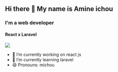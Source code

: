 ## Hi there 👋 My name is Amine ichou 
### I'm a web developer
#### React x Laravel


<img src="https://media.giphy.com/media/88zFtljrXcHbhIhet8/giphy.gif">


- 🔭 I’m currently working on react js
- 🌱 I’m currently learning laravel
- 😄 Pronouns: michou
